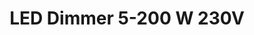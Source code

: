 ---
date_added: 2021-05-16
model: ID-EU20FW09
vendor: iolloi
title: LED Dimmer 5-200 W 230V
category: dimmer
supports: brightness
zigbeemodel: ['Dimmer-Switch-ZB3.0']
compatible: [z2m,deconz]
mlink: https://iolloi.de/products/zigbee-led-dimmer-switch-id-eu20fw09
link: https://www.amazon.de/-/en/Control-Dimmable-Halogen-Compatible-Mounting/dp/B08L6JBJVD
link2: https://www.amazon.fr/iolloi-Variateur-dintensit%C3%A9-halog%C3%A8nes-compatible/dp/B08L6JBJVD
---